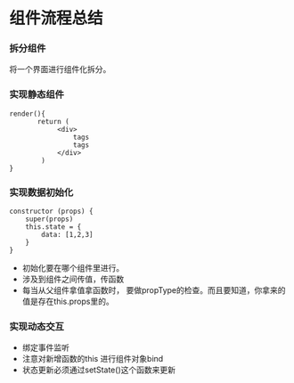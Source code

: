 # 组件流程总结

### 拆分组件

将一个界面进行组件化拆分。

### 实现静态组件

```text
render(){
       return (
            <div>
                tags
                tags
            </div> 
        )
}
```

### 实现数据初始化

```text
constructor (props) {
    super(props)
    this.state = {
        data: [1,2,3]
    }
}
```

* 初始化要在哪个组件里进行。
* 涉及到组件之间传值，传函数
* 每当从父组件拿值拿函数时， 要做propType的检查。而且要知道，你拿来的值是存在this.props里的。

### 实现动态交互

* 绑定事件监听
* 注意对新增函数的this 进行组件对象bind
* 状态更新必须通过setState\(\)这个函数来更新



